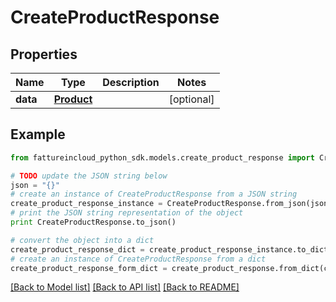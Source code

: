 # CreateProductResponse


## Properties
Name | Type | Description | Notes
------------ | ------------- | ------------- | -------------
**data** | [**Product**](Product.md) |  | [optional] 

## Example

```python
from fattureincloud_python_sdk.models.create_product_response import CreateProductResponse

# TODO update the JSON string below
json = "{}"
# create an instance of CreateProductResponse from a JSON string
create_product_response_instance = CreateProductResponse.from_json(json)
# print the JSON string representation of the object
print CreateProductResponse.to_json()

# convert the object into a dict
create_product_response_dict = create_product_response_instance.to_dict()
# create an instance of CreateProductResponse from a dict
create_product_response_form_dict = create_product_response.from_dict(create_product_response_dict)
```
[[Back to Model list]](../README.md#documentation-for-models) [[Back to API list]](../README.md#documentation-for-api-endpoints) [[Back to README]](../README.md)


